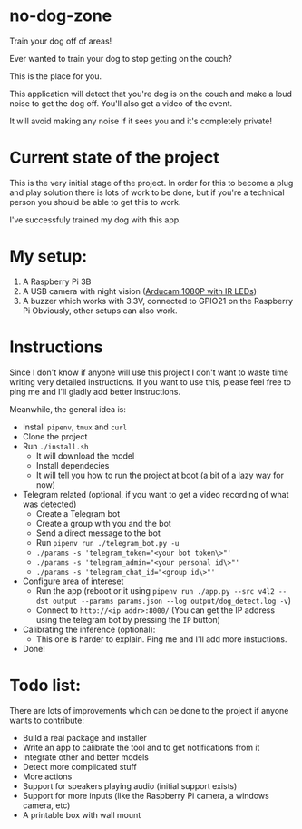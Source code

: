 # no-dog-zone
Train your dog off of areas!

Ever wanted to train your dog to stop getting on the couch?

This is the place for you.

This application will detect that you're dog is on the couch and make a loud noise to get the dog off. You'll also get a video of the event.

It will avoid making any noise if it sees you and it's completely private!

# Current state of the project
This is the very initial stage of the project. In order for this to become a plug and play solution there is lots of work to be done, but if you're a technical person you should be able to get this to work.

I've successfuly trained my dog with this app.

# My setup:
1. A Raspberry Pi 3B
2. A USB camera with night vision ([Arducam 1080P with IR LEDs](https://www.amazon.com/gp/product/B0829HZ3Q7/ref=ppx_yo_dt_b_asin_title_o00_s00?ie=UTF8&psc=1))
3. A buzzer which works with 3.3V, connected to GPIO21 on the Raspberry Pi
Obviously, other setups can also work.

# Instructions
Since I don't know if anyone will use this project I don't want to waste time writing very detailed instructions. If you want to use this, please feel free to ping me and I'll gladly add better instructions.

Meanwhile, the general idea is:
- Install `pipenv`, `tmux` and `curl`
- Clone the project
- Run `./install.sh`
  - It will download the model
  - Install dependecies
  - It will tell you how to run the project at boot (a bit of a lazy way for now)
- Telegram related (optional, if you want to get a video recording of what was detected)
   - Create a Telegram bot
   - Create a group with you and the bot
   - Send a direct message to the bot
   - Run `pipenv run ./telegram_bot.py -u`
   - `./params -s 'telegram_token="<your bot token\>"'`
   - `./params -s 'telegram_admin="<your personal id\>"'`
   - `./params -s 'telegram_chat_id="<group id\>"'`
- Configure area of intereset
  - Run the app (reboot or it using `pipenv run ./app.py --src v4l2 --dst output --params params.json --log output/dog_detect.log -v`)
  - Connect to `http://<ip addr>:8000/`
    (You can get the IP address using the telegram bot by pressing the `IP` button)
- Calibrating the inference (optional):
  - This one is harder to explain. Ping me and I'll add more instuctions. 
- Done!

# Todo list:
There are lots of improvements which can be done to the project if anyone wants to contribute:
- Build a real package and installer
- Write an app to calibrate the tool and to get notifications from it
- Integrate other and better models
- Detect more complicated stuff
- More actions
- Support for speakers playing audio (initial support exists)
- Support for more inputs (like the Raspberry Pi camera, a windows camera, etc)
- A printable box with wall mount
